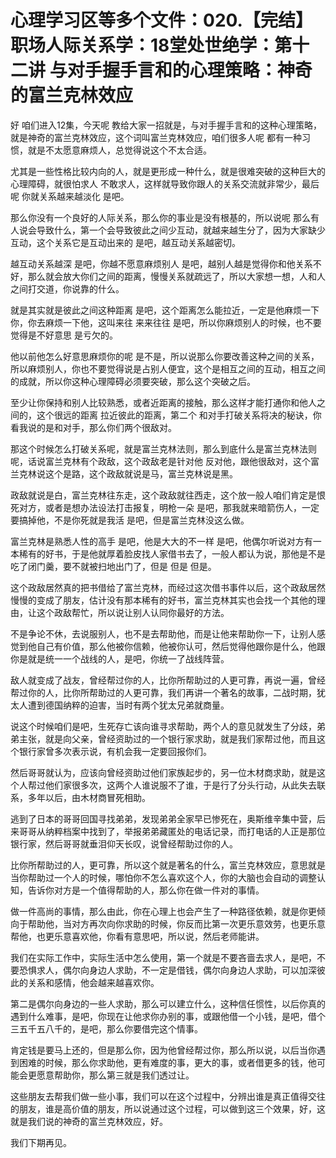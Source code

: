 # 心理学习区等多个文件：020.【完结】职场人际关系学：18堂处世绝学：第十二讲  与对手握手言和的心理策略：神奇的富兰克林效应

好 咱们进入12集，今天呢 教给大家一招就是，与对手握手言和的这种心理策略，就是神奇的富兰克林效应，这个词叫富兰克林效应，咱们很多人呢 都有一种习惯，就是不太愿意麻烦人，总觉得说这个不太合适。

尤其是一些性格比较内向的人，就是更形成一种什么，就是很难突破的这种巨大的心理障碍，就很怕求人 不敢求人，这样就导致你跟人的关系交流就非常少，最后呢 你就关系越来越淡化 是吧。

那么你没有一个良好的人际关系，那么你的事业是没有根基的，所以说呢 那么有人说会导致什么，第一个会导致彼此之间少互动，就越来越生分了，因为大家缺少互动，这个关系它是互动出来的 是吧，越互动关系越密切。

越互动关系越深 是吧，你越不愿意麻烦别人 是吧，越别人越是觉得你和他关系不好，那么就会放大你们之间的距离，慢慢关系就疏远了，所以大家想一想，人和人之间打交道，你说靠的什么。

就是其实就是彼此之间这种距离 是吧，这个距离怎么能拉近，一定是他麻烦一下你，你去麻烦一下他，这叫来往 来来往往 是吧，所以你麻烦别人的时候，也不要觉得是不好意思 是亏欠的。

他以前他怎么好意思麻烦你的呢 是不是，所以说那么你要改善这种之间的关系，所以麻烦别人，你也不要觉得说是占别人便宜，这个是相互之间的互动，相互之间的成就，所以你这种心理障碍必须要突破，那么这个突破之后。

至少让你保持和别人比较熟悉，或者近距离的接触，那么这样才能打通你和他人之间的，这个很远的距离 拉近彼此的距离，第二个 和对手打破关系将决的秘诀，你看我说的是和对手，那么你们两个很敌对。

那这个时候怎么打破关系呢，就是富兰克林法则，那么到底什么是富兰克林法则呢，话说富兰克林有个政敌，这个政敌老是针对他 反对他，跟他很敌对，这个富兰克林说这个是路，这个政敌就说是马，富兰克林说是黑。

政敌就说是白，富兰克林往东走，这个政敌就往西走，这个放一般人咱们肯定是恨死对方，或者是想办法设法打击报复，明枪一朵 是吧，那我就来暗箭伤人，一定要搞掉他，不是你死就是我活 是吧，但是富兰克林没这么做。

富兰克林是熟悉人性的高手 是吧，他是大大的不一样 是吧，他偶尔听说对方有一本稀有的好书，于是他就厚着脸皮找人家借书去了，一般人都认为说，那他是不是吃了闭门羹，要不就被扫地出门了，但是 但是 但是。

这个政敌居然真的把书借给了富兰克林，而经过这次借书事件以后，这个政敌居然慢慢的变成了朋友，估计没有那本稀有的好书，富兰克林其实也会找一个其他的理由，让这个政敌帮忙，所以说让别人认同你最好的方法。

不是争论不休，去说服别人，也不是去帮助他，而是让他来帮助你一下，让别人感觉到他自己有价值，那么他被你信赖，他被你认可，然后觉得他跟你是什么，他跟你是就是统一一个战线的人，是吧，你统一了战线阵营。

敌人就变成了战友，曾经帮过你的人，比你所帮助过的人更可靠，再说一遍，曾经帮过你的人，比你所帮助过的人更可靠，我们再讲一个著名的故事，二战时期，犹太人遭到德国纳粹的迫害，当时有两个犹太兄弟就商量。

说这个时候咱们是吧，生死存亡该向谁寻求帮助，两个人的意见就发生了分歧，弟弟主张，就是向父亲，曾经资助过的一个银行家求助，就是我们家帮过他，而且这个银行家曾多次表示说，有机会我一定要回报你们。

然后哥哥就认为，应该向曾经资助过他们家族起步的，另一位木材商求助，就是这个人帮过他们家很多次，这两个人谁说服不了谁，于是行了分头行动，从此失去联系，多年以后，由木材商冒死相助。

逃到了日本的哥哥回国寻找弟弟，发现弟弟全家早已惨死在，奥斯维辛集中营，后来哥哥从纳粹档案中找到了，举报弟弟藏匿处的电话记录，而打电话的人正是那位银行家，然后哥哥就垂泪仰天长叹，说曾经帮助过你的人。

比你所帮助过的人，更可靠，所以这个就是著名的什么，富兰克林效应，意思就是当你帮助过一个人的时候，哪怕你不怎么喜欢这个人，你的大脑也会自动的调整认知，告诉你对方是一个值得帮助的人，那么你在做一件对的事情。

做一件高尚的事情，那么由此，你在心理上也会产生了一种路径依赖，就是你更倾向于帮助他，当对方再次向你求助的时候，你反而比第一次更乐意效劳，也更乐意帮他，也更乐意喜欢他，你看有意思吧，所以说，然后老师能讲。

我们在实际工作中，实际生活中怎么使用，第一个就是不要吝啬去求人，是吧，不要恐惧求人，偶尔向身边人求助，不一定是借钱，偶尔向身边人求助，可以加深彼此的关系和感情，他会越来越喜欢你。

第二是偶尔向身边的一些人求助，那么可以建立什么，这种信任惯性，以后你真的遇到什么难事，是吧，你现在让他求你办别的事，或跟他借一个小钱，是吧，借个三五千五八千的，是吧，那么你要借完这个情事。

肯定钱是要马上还的，但是那么你，因为他曾经帮过你，那么所以说，以后当你遇到困难的时候，那么你求助他，更有难度的事，更大的事，或者借更多的钱，他可能会更愿意帮助你，那么第三就是我们透过让。

这些朋友去帮我们做一些小事，我们可以在这个过程中，分辨出谁是真正值得交往的朋友，谁是高价值的朋友，所以说通过这个过程，可以做到这三个效果，好，这就是我们说的神奇的富兰克林效应，好。

我们下期再见。